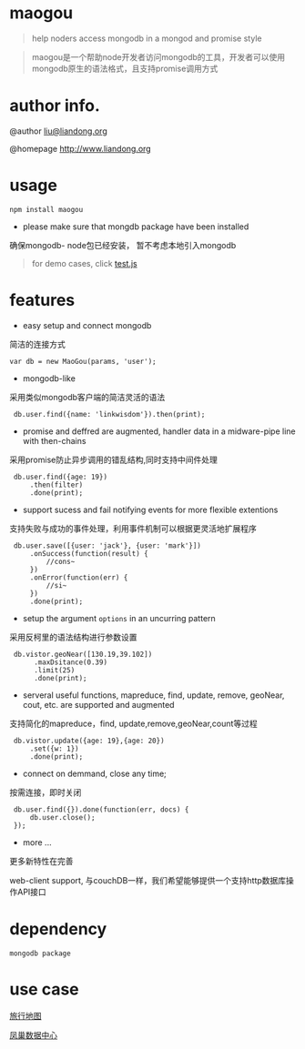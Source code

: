 # maogou
> help noders access mongodb in a mongod and promise style

> maogou是一个帮助node开发者访问mongodb的工具，开发者可以使用mongodb原生的语法格式，且支持promise调用方式
   
# author info.

   @author liu@liandong.org
   
   @homepage http://www.liandong.org
 
# usage
    
    npm install maogou
    
- please make sure that mongdb package have been installed

确保mongodb- node包已经安装， 暂不考虑本地引入mongodb
   

> for demo cases, click [test.js](https://raw.github.com/linkwisdom/maogou/master/test.js)
 

# features

-  easy setup and connect mongodb
 
  简洁的连接方式


    var db = new MaoGou(params, 'user');

-  mongodb-like
 
采用类似mongodb客户端的简洁灵活的语法


     db.user.find({name: 'linkwisdom'}).then(print);

- promise and deffred are augmented, handler data in a midware-pipe line with then-chains
 
采用promise防止异步调用的错乱结构,同时支持中间件处理


     db.user.find({age: 19})
         .then(filter)
         .done(print);

- support sucess and fail notifying events for more flexible extentions
  
支持失败与成功的事件处理，利用事件机制可以根据更灵活地扩展程序

     db.user.save([{user: 'jack'}, {user: 'mark'}])
         .onSuccess(function(result) {
             //cons~
         })
         .onError(function(err) {
             //si~
         })
         .done(print);
 
-  setup the argument `options` in an uncurring pattern
  
采用反柯里的语法结构进行参数设置


     db.vistor.geoNear([130.19,39.102])
          .maxDsitance(0.39)
          .limit(25)
          .done(print);

-  serveral useful functions, mapreduce, find, update, remove, geoNear, cout, etc. are supported and augmented

支持简化的mapreduce，find, update,remove,geoNear,count等过程

     db.vistor.update({age: 19},{age: 20})
         .set({w: 1})
         .done(print);
         
- connect on demmand, close any time;

按需连接，即时关闭

     db.user.find({}).done(function(err, docs) {
         db.user.close();
     });

-  more ...
 
更多新特性在完善
   
   web-client support, 与couchDB一样，我们希望能够提供一个支持http数据库操作API接口


# dependency
    mongodb package
 
# use case
 
   [旅行地图](http://liandong.org/travel)

   [凤巢数据中心](http://ecomfe/uedc)
    
    

